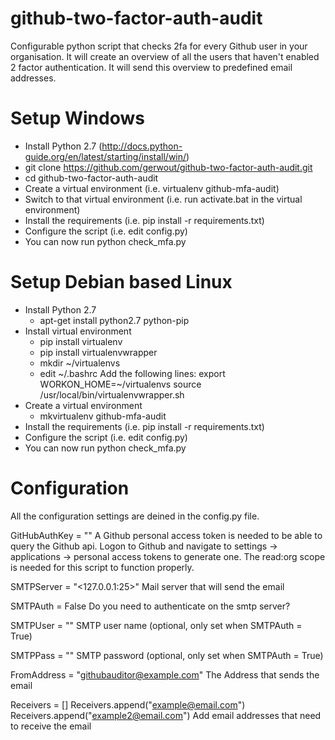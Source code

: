github-two-factor-auth-audit
============================

Configurable python script that checks 2fa for every Github user in your organisation.
It will create an overview of all the users that haven't enabled 2 factor authentication.
It will send this overview to predefined email addresses.

Setup Windows
=============
- Install Python 2.7 (http://docs.python-guide.org/en/latest/starting/install/win/)
- git clone https://github.com/gerwout/github-two-factor-auth-audit.git
- cd github-two-factor-auth-audit
- Create a virtual environment (i.e. virtualenv github-mfa-audit)
- Switch to that virtual environment (i.e. run activate.bat in the virtual environment)
- Install the requirements (i.e. pip install -r requirements.txt)
- Configure the script (i.e. edit config.py)
- You can now run python check_mfa.py

Setup Debian based Linux
========================
- Install Python 2.7
    -   apt-get install python2.7 python-pip
- Install virtual environment
    -   pip install virtualenv
    -   pip install virtualenvwrapper
    -   mkdir ~/virtualenvs
    -   edit ~/.bashrc
    Add the following lines:
    export WORKON_HOME=~/virtualenvs
    source /usr/local/bin/virtualenvwrapper.sh
- Create a virtual environment
    - mkvirtualenv github-mfa-audit
- Install the requirements (i.e. pip install -r requirements.txt)
- Configure the script (i.e. edit config.py)
- You can now run python check_mfa.py

Configuration
=============
All the configuration settings are deined in the config.py file.

GitHubAuthKey = "<oauth token>"
A Github personal access token is needed to be able to query the Github api.
Logon to Github and navigate to settings -> applications -> personal access tokens to generate one.
The read:org scope is needed for this script to function properly.

SMTPServer = "<127.0.0.1:25>"
Mail server that will send the email

SMTPAuth = False
Do you need to authenticate on the smtp server?

SMTPUser = "<user name>"
SMTP user name (optional, only set when SMTPAuth = True)

SMTPPass = "<password>"
SMTP password (optional, only set when SMTPAuth = True)

FromAddress = "githubauditor@example.com"
The Address that sends the email

Receivers = []
Receivers.append("example@email.com")
Receivers.append("example2@email.com")
Add email addresses that need to receive the email


